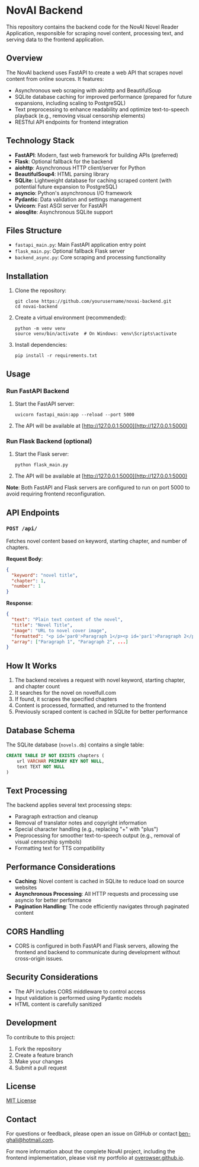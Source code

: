 # NovAI Backend

This repository contains the backend code for the NovAI Novel Reader Application, responsible for scraping novel content, processing text, and serving data to the frontend application.

## Overview

The NovAI backend uses FastAPI to create a web API that scrapes novel content from online sources. It features:

- Asynchronous web scraping with aiohttp and BeautifulSoup
- SQLite database caching for improved performance (prepared for future expansions, including scaling to PostgreSQL)
- Text preprocessing to enhance readability and optimize text-to-speech playback (e.g., removing visual censorship elements)
- RESTful API endpoints for frontend integration

## Technology Stack

- **FastAPI**: Modern, fast web framework for building APIs (preferred)
- **Flask**: Optional fallback for the backend
- **aiohttp**: Asynchronous HTTP client/server for Python
- **BeautifulSoup4**: HTML parsing library
- **SQLite**: Lightweight database for caching scraped content (with potential future expansion to PostgreSQL)
- **asyncio**: Python's asynchronous I/O framework
- **Pydantic**: Data validation and settings management
- **Uvicorn**: Fast ASGI server for FastAPI
- **aiosqlite**: Asynchronous SQLite support

## Files Structure

- `fastapi_main.py`: Main FastAPI application entry point
- `flask_main.py`: Optional fallback Flask server
- `backend_async.py`: Core scraping and processing functionality

## Installation

1. Clone the repository:
   ```
   git clone https://github.com/yourusername/novai-backend.git
   cd novai-backend
   ```

2. Create a virtual environment (recommended):
   ```
   python -m venv venv
   source venv/bin/activate  # On Windows: venv\Scripts\activate
   ```

3. Install dependencies:
   ```
   pip install -r requirements.txt
   ```

## Usage

### Run FastAPI Backend

1. Start the FastAPI server:
   ```
   uvicorn fastapi_main:app --reload --port 5000
   ```

2. The API will be available at [http://127.0.0.1:5000](http://127.0.0.1:5000)

### Run Flask Backend (optional)

1. Start the Flask server:
   ```
   python flask_main.py
   ```

2. The API will be available at [http://127.0.0.1:5000](http://127.0.0.1:5000)

**Note**: Both FastAPI and Flask servers are configured to run on port 5000 to avoid requiring frontend reconfiguration.

## API Endpoints

### `POST /api/`

Fetches novel content based on keyword, starting chapter, and number of chapters.

**Request Body**:
```json
{
  "keyword": "novel title",
  "chapter": 1,
  "number": 1
}
```

**Response**:
```json
{
  "text": "Plain text content of the novel",
  "title": "Novel Title",
  "image": "URL to novel cover image",
  "formatted": "<p id='par0'>Paragraph 1</p><p id='par1'>Paragraph 2</p>...",
  "array": ["Paragraph 1", "Paragraph 2", ...]
}
```

## How It Works

1. The backend receives a request with novel keyword, starting chapter, and chapter count
2. It searches for the novel on novelfull.com
3. If found, it scrapes the specified chapters
4. Content is processed, formatted, and returned to the frontend
5. Previously scraped content is cached in SQLite for better performance

## Database Schema

The SQLite database (`novels.db`) contains a single table:

```sql
CREATE TABLE IF NOT EXISTS chapters (
    url VARCHAR PRIMARY KEY NOT NULL,
    text TEXT NOT NULL
)
```

## Text Processing

The backend applies several text processing steps:
- Paragraph extraction and cleanup
- Removal of translator notes and copyright information
- Special character handling (e.g., replacing "+" with "plus")
- Preprocessing for smoother text-to-speech output (e.g., removal of visual censorship symbols)
- Formatting text for TTS compatibility

## Performance Considerations

- **Caching**: Novel content is cached in SQLite to reduce load on source websites
- **Asynchronous Processing**: All HTTP requests and processing use asyncio for better performance
- **Pagination Handling**: The code efficiently navigates through paginated content

## CORS Handling

- CORS is configured in both FastAPI and Flask servers, allowing the frontend and backend to communicate during development without cross-origin issues.

## Security Considerations

- The API includes CORS middleware to control access
- Input validation is performed using Pydantic models
- HTML content is carefully sanitized

## Development

To contribute to this project:

1. Fork the repository
2. Create a feature branch
3. Make your changes
4. Submit a pull request

## License

[MIT License](LICENSE)

## Contact

For questions or feedback, please open an issue on GitHub or contact [ben-ghali@hotmail.com](mailto:ben-ghali@hotmail.com).

For more information about the complete NovAI project, including the frontend implementation, please visit my portfolio at [overowser.github.io](https://overowser.github.io).